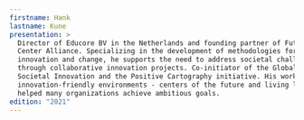 ```yaml
---
firstname: Hank
lastname: Kune
presentation: >
  Director of Educore BV in the Netherlands and founding partner of Future
  Center Alliance. Specializing in the development of methodologies for
  innovation and change, he supports the need to address societal challenges
  through collaborative innovation projects. Co-initiator of the Global Lab for
  Societal Innovation and the Positive Cartography initiative. His work on
  innovation-friendly environments - centers of the future and living labs - has
  helped many organizations achieve ambitious goals.
edition: "2021"
---
```

